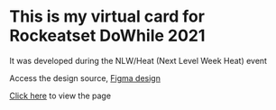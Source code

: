 <h1>This is my virtual card for Rockeatset DoWhile 2021</h1>

It was developed during the NLW/Heat (Next Level Week Heat) event

Access the design source, <a href="https://www.figma.com/community/file/1031698737363668691">Figma design</a>

<a href="https://hklug001.github.io/doWhile-virtual-card/">Click here</a> to view the page